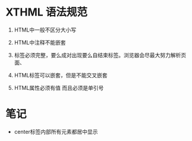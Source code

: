 # XTHML 语法规范
1. HTML中一般不区分大小写

2. HTML中注释不能嵌套

3. 标签必须完整，要么成对出现要么自结束标签。浏览器会尽最大努力解析页面、

4. HTML标签可以嵌套，但是不能交叉嵌套

5. HTML属性必须有值 而且必须是单引号

# 笔记

- center标签内部所有元素都居中显示